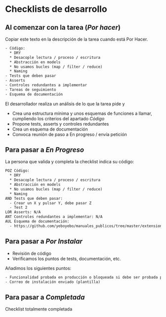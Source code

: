 # Checklists de desarrollo

## Al comenzar con la tarea (*Por hacer*)
Copiar este texto en la descripción de la tarea cuando está Por Hacer.

```txt
- Código:
  * DRY
  * Desacople lectura / proceso / escritura
  * Abstracción en models
  * No usamos bucles (map / filter / reduce)
  * Naming
- Tests que deben pasar
- Asserts
- Controles redundantes a implementar
- Tareas de seguimiento
- Esquema de documentación
```

El desarrollador realiza un análisis de lo que la tarea pide y
* Crea una estructura mínima y unos esquemas de funciones a llamar, cumpliendo los criterios del apartado *Código*
* Propone tests, asserts y controles redundantes
* Crea un esquema de documentación
* Convoca reunión de paso a En progreso / envía petición

## Para pasar a *En Progreso*
La persona que valida y completa la checklist indica su código:
```txt
POZ Código:
  * DRY
  * Desacople lectura / proceso / escritura
  * Abstracción en models
  * No usamos bucles (map / filter / reduce)
  * Naming
AND Tests que deben pasar:
  - Crear un X y pulsar Y, debe pasar Z
  - Test 2
LOR Asserts: N/A
ANT Controles redundantes a implementar: N/A
AUL Esquema de documentación:
  - https://github.com/yeboyebo/manuales_publicos/tree/master/extensiones/igic_canarias)
```

## Para pasar a *Por Instalar*
* Revisión de código
* Verificamos los puntos de tests, documentación, etc. 

Añadimos los siguientes puntos:

```txt
- Funcionalidad probada en producción o bloqueada si debe ser probada por el cliente
- Correo de instalación enviado (plantilla)
```
## Para pasar a *Completada*
Checklist totalmente completada